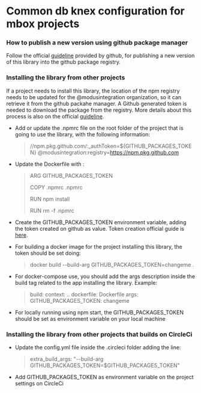 # Common db knex configuration for mbox projects

### How to publish a new version using github package manager

Follow the official [guideline](https://help.github.com/en/github/managing-packages-with-github-packages/configuring-npm-for-use-with-github-packages) provided by github, for publishing a new version of this library into the github package registry.


### Installing the library from other projects

If a project needs to install this library, the location of the npm registry needs to be updated for the @modusintegration organization, so it can retrieve it from the github packahe manager. A Github generated token is needed to download the package from the registry. More details about this process is also on the official [guideline](https://help.github.com/en/github/managing-packages-with-github-packages/configuring-npm-for-use-with-github-packages).

- Add or update the .npmrc file on the root folder of the project that is going to use the library, with the following information:

    > //npm.pkg.github.com/:_authToken=${GITHUB_PACKAGES_TOKEN}
    > @modusintegration:registry=https://npm.pkg.github.com


- Update the Dockerfile with :

    > ARG GITHUB_PACKAGES_TOKEN
    >
    > COPY .npmrc .npmrc
    >
    > RUN npm install
    >
    > RUN rm -f .npmrc

- Create the GITHUB_PACKAGES_TOKEN environment variable, adding the token created on github as value. Token creation official guide is [here](https://help.github.com/en/github/authenticating-to-github/creating-a-personal-access-token-for-the-command-line).

- For building a docker image for the project installing this library, the token should be set doing: 
    > docker build --build-arg GITHUB_PACKAGES_TOKEN=changeme .

- For docker-compose use, you should add the args description inside the build tag related to the app installing the library. Example:

    > build:
    >   context: ..
    >   dockerfile: Dockerfile
    >   args: 
    >       GITHUB_PACKAGES_TOKEN: changeme

- For locally running using npm start, the GITHUB_PACKAGES_TOKEN should be set as environment variable on your local machine



### Installing the library from other projects that builds on CircleCi

- Update the config.yml file inside the .circleci folder adding the line:

    > extra_build_args: "--build-arg GITHUB_PACKAGES_TOKEN=$GITHUB_PACKAGES_TOKEN"

- Add GITHUB_PACKAGES_TOKEN as environment variable on the project settings on CircleCi



